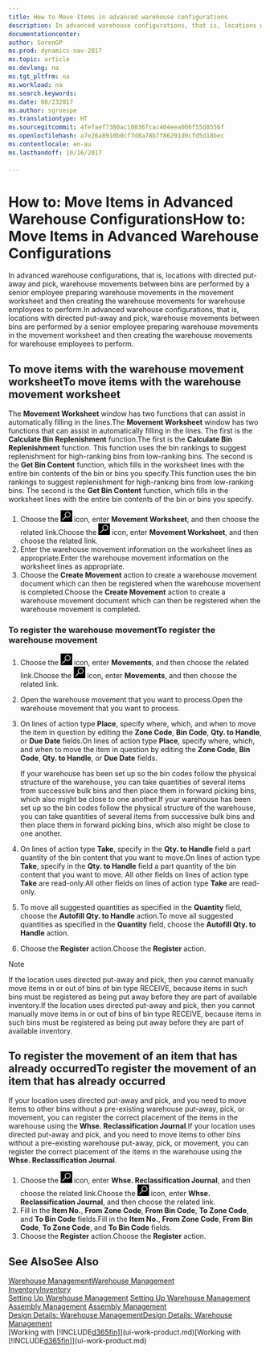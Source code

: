 ```yaml
---
title: How to Move Items in advanced warehouse configurations
description: In advanced warehouse configurations, that is, locations with directed put-away and pick, warehouse movements between bins are performed by a senior employee preparing warehouse movements in the movement worksheet and then creating the warehouse movements for warehouse employees to perform.
documentationcenter: 
author: SorenGP
ms.prod: dynamics-nav-2017
ms.topic: article
ms.devlang: na
ms.tgt_pltfrm: na
ms.workload: na
ms.search.keywords: 
ms.date: 08/232017
ms.author: sgroespe
ms.translationtype: HT
ms.sourcegitcommit: 4fefaef7380ac10836fcac404eea006f55d8556f
ms.openlocfilehash: a7e26a8910b0cf7d8a78b7f86291d9cfd5d18bec
ms.contentlocale: en-au
ms.lasthandoff: 10/16/2017

---
```

# <a name="how-to-move-items-in-advanced-warehouse-configurations"></a><span data-ttu-id="7d4c9-103">How to: Move Items in Advanced Warehouse Configurations</span><span class="sxs-lookup"><span data-stu-id="7d4c9-103">How to: Move Items in Advanced Warehouse Configurations</span></span>
<span data-ttu-id="7d4c9-104">In advanced warehouse configurations, that is, locations with directed put-away and pick, warehouse movements between bins are performed by a senior employee preparing warehouse movements in the movement worksheet and then creating the warehouse movements for warehouse employees to perform.</span><span class="sxs-lookup"><span data-stu-id="7d4c9-104">In advanced warehouse configurations, that is, locations with directed put-away and pick, warehouse movements between bins are performed by a senior employee preparing warehouse movements in the movement worksheet and then creating the warehouse movements for warehouse employees to perform.</span></span>  

## <a name="to-move-items-with-the-warehouse-movement-worksheet"></a><span data-ttu-id="7d4c9-105">To move items with the warehouse movement worksheet</span><span class="sxs-lookup"><span data-stu-id="7d4c9-105">To move items with the warehouse movement worksheet</span></span>
<span data-ttu-id="7d4c9-106">The **Movement Worksheet** window has two functions that can assist in automatically filling in the lines.</span><span class="sxs-lookup"><span data-stu-id="7d4c9-106">The **Movement Worksheet** window has two functions that can assist in automatically filling in the lines.</span></span> <span data-ttu-id="7d4c9-107">The first is the **Calculate Bin Replenishment** function.</span><span class="sxs-lookup"><span data-stu-id="7d4c9-107">The first is the **Calculate Bin Replenishment** function.</span></span> <span data-ttu-id="7d4c9-108">This function uses the bin rankings to suggest replenishment for high-ranking bins from low-ranking bins. The second is the **Get Bin Content** function, which fills in the worksheet lines with the entire bin contents of the bin or bins you specify.</span><span class="sxs-lookup"><span data-stu-id="7d4c9-108">This function uses the bin rankings to suggest replenishment for high-ranking bins from low-ranking bins. The second is the **Get Bin Content** function, which fills in the worksheet lines with the entire bin contents of the bin or bins you specify.</span></span>

1.  <span data-ttu-id="7d4c9-109">Choose the ![Search for Page or Report](media/ui-search/search_small.png "Search for Page or Report icon") icon, enter **Movement Worksheet**, and then choose the related link.</span><span class="sxs-lookup"><span data-stu-id="7d4c9-109">Choose the ![Search for Page or Report](media/ui-search/search_small.png "Search for Page or Report icon") icon, enter **Movement Worksheet**, and then choose the related link.</span></span>  
2.  <span data-ttu-id="7d4c9-110">Enter the warehouse movement information on the worksheet lines as appropriate.</span><span class="sxs-lookup"><span data-stu-id="7d4c9-110">Enter the warehouse movement information on the worksheet lines as appropriate.</span></span>  
3. <span data-ttu-id="7d4c9-111">Choose the **Create Movement** action to create a warehouse movement document which can then be registered when the warehouse movement is completed.</span><span class="sxs-lookup"><span data-stu-id="7d4c9-111">Choose the **Create Movement** action to create a warehouse movement document which can then be registered when the warehouse movement is completed.</span></span>  

### <a name="to-register-the-warehouse-movement"></a><span data-ttu-id="7d4c9-112">To register the warehouse movement</span><span class="sxs-lookup"><span data-stu-id="7d4c9-112">To register the warehouse movement</span></span>  
1.  <span data-ttu-id="7d4c9-113">Choose the ![Search for Page or Report](media/ui-search/search_small.png "Search for Page or Report icon") icon, enter **Movements**, and then choose the related link.</span><span class="sxs-lookup"><span data-stu-id="7d4c9-113">Choose the ![Search for Page or Report](media/ui-search/search_small.png "Search for Page or Report icon") icon, enter **Movements**, and then choose the related link.</span></span>  
2.  <span data-ttu-id="7d4c9-114">Open the warehouse movement that you want to process.</span><span class="sxs-lookup"><span data-stu-id="7d4c9-114">Open the warehouse movement that you want to process.</span></span>  
3.  <span data-ttu-id="7d4c9-115">On lines of action type **Place**, specify where, which, and when to move the item in question by editing the **Zone Code**, **Bin Code**, **Qty. to Handle**, or **Due Date** fields.</span><span class="sxs-lookup"><span data-stu-id="7d4c9-115">On lines of action type **Place**, specify where, which, and when to move the item in question by editing the **Zone Code**, **Bin Code**, **Qty. to Handle**, or **Due Date** fields.</span></span>  

    <span data-ttu-id="7d4c9-116">If your warehouse has been set up so the bin codes follow the physical structure of the warehouse, you can take quantities of several items from successive bulk bins and then place them in forward picking bins, which also might be close to one another.</span><span class="sxs-lookup"><span data-stu-id="7d4c9-116">If your warehouse has been set up so the bin codes follow the physical structure of the warehouse, you can take quantities of several items from successive bulk bins and then place them in forward picking bins, which also might be close to one another.</span></span>  
4.  <span data-ttu-id="7d4c9-117">On lines of action type **Take**, specify in the **Qty. to Handle** field a part quantity of the bin content that you want to move.</span><span class="sxs-lookup"><span data-stu-id="7d4c9-117">On lines of action type **Take**, specify in the **Qty. to Handle** field a part quantity of the bin content that you want to move.</span></span> <span data-ttu-id="7d4c9-118">All other fields on lines of action type **Take** are read-only.</span><span class="sxs-lookup"><span data-stu-id="7d4c9-118">All other fields on lines of action type **Take** are read-only.</span></span>  
5.  <span data-ttu-id="7d4c9-119">To move all suggested quantities as specified in the **Quantity** field, choose the **Autofill Qty. to Handle** action.</span><span class="sxs-lookup"><span data-stu-id="7d4c9-119">To move all suggested quantities as specified in the **Quantity** field, choose the **Autofill Qty. to Handle** action.</span></span>  
6. <span data-ttu-id="7d4c9-120">Choose the **Register** action.</span><span class="sxs-lookup"><span data-stu-id="7d4c9-120">Choose the **Register** action.</span></span>  

> [!NOTE]  
>  <span data-ttu-id="7d4c9-121">If the location uses directed put-away and pick, then you cannot manually move items in or out of bins of bin type RECEIVE, because items in such bins must be registered as being put away before they are part of available inventory.</span><span class="sxs-lookup"><span data-stu-id="7d4c9-121">If the location uses directed put-away and pick, then you cannot manually move items in or out of bins of bin type RECEIVE, because items in such bins must be registered as being put away before they are part of available inventory.</span></span>

## <a name="to-register-the-movement-of-an-item-that-has-already-occurred"></a><span data-ttu-id="7d4c9-122">To register the movement of an item that has already occurred</span><span class="sxs-lookup"><span data-stu-id="7d4c9-122">To register the movement of an item that has already occurred</span></span>  
<span data-ttu-id="7d4c9-123">If your location uses directed put-away and pick, and you need to move items to other bins without a pre-existing warehouse put-away, pick, or movement, you can register the correct placement of the items in the warehouse using the **Whse. Reclassification Journal**.</span><span class="sxs-lookup"><span data-stu-id="7d4c9-123">If your location uses directed put-away and pick, and you need to move items to other bins without a pre-existing warehouse put-away, pick, or movement, you can register the correct placement of the items in the warehouse using the **Whse. Reclassification Journal**.</span></span>

1.  <span data-ttu-id="7d4c9-124">Choose the ![Search for Page or Report](media/ui-search/search_small.png "Search for Page or Report icon") icon, enter **Whse. Reclassification Journal**, and then choose the related link.</span><span class="sxs-lookup"><span data-stu-id="7d4c9-124">Choose the ![Search for Page or Report](media/ui-search/search_small.png "Search for Page or Report icon") icon, enter **Whse. Reclassification Journal**, and then choose the related link.</span></span>  
2.  <span data-ttu-id="7d4c9-125">Fill in the **Item No.**, **From Zone Code**, **From Bin Code**, **To Zone Code**, and **To Bin Code** fields.</span><span class="sxs-lookup"><span data-stu-id="7d4c9-125">Fill in the **Item No.**, **From Zone Code**, **From Bin Code**, **To Zone Code**, and **To Bin Code** fields.</span></span>  
3.  <span data-ttu-id="7d4c9-126">Choose the **Register** action.</span><span class="sxs-lookup"><span data-stu-id="7d4c9-126">Choose the **Register** action.</span></span>  

## <a name="see-also"></a><span data-ttu-id="7d4c9-127">See Also</span><span class="sxs-lookup"><span data-stu-id="7d4c9-127">See Also</span></span>  
[<span data-ttu-id="7d4c9-128">Warehouse Management</span><span class="sxs-lookup"><span data-stu-id="7d4c9-128">Warehouse Management</span></span>](warehouse-manage-warehouse.md)  
[<span data-ttu-id="7d4c9-129">Inventory</span><span class="sxs-lookup"><span data-stu-id="7d4c9-129">Inventory</span></span>](inventory-manage-inventory.md)  
<span data-ttu-id="7d4c9-130">[Setting Up Warehouse Management](warehouse-setup-warehouse.md)   </span><span class="sxs-lookup"><span data-stu-id="7d4c9-130">[Setting Up Warehouse Management](warehouse-setup-warehouse.md)   </span></span>  
<span data-ttu-id="7d4c9-131">[Assembly Management](assembly-assemble-items.md)  </span><span class="sxs-lookup"><span data-stu-id="7d4c9-131">[Assembly Management](assembly-assemble-items.md)  </span></span>  
[<span data-ttu-id="7d4c9-132">Design Details: Warehouse Management</span><span class="sxs-lookup"><span data-stu-id="7d4c9-132">Design Details: Warehouse Management</span></span>](design-details-warehouse-management.md)  
<span data-ttu-id="7d4c9-133">[Working with [!INCLUDE[d365fin](includes/d365fin_md.md)]](ui-work-product.md)</span><span class="sxs-lookup"><span data-stu-id="7d4c9-133">[Working with [!INCLUDE[d365fin](includes/d365fin_md.md)]](ui-work-product.md)</span></span>

